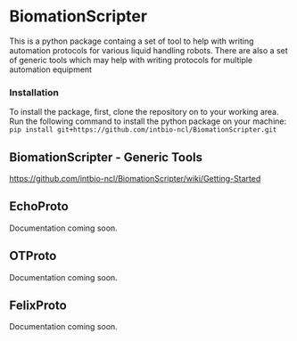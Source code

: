 # BiomationScripter

This is a python package containg a set of tool to help with writing automation protocols for various liquid handling robots. There are also a set of generic tools which may help with writing protocols for multiple automation equipment

### Installation

To install the package, first, clone the repository on to your working area. Run the following command to install the python package on your machine:
`pip install git+https://github.com/intbio-ncl/BiomationScripter.git`

## BiomationScripter - Generic Tools
https://github.com/intbio-ncl/BiomationScripter/wiki/Getting-Started

## EchoProto
Documentation coming soon.

## OTProto
Documentation coming soon.

## FelixProto
Documentation coming soon.
